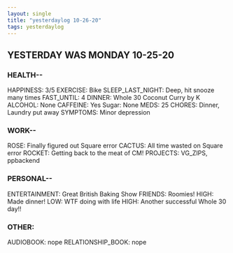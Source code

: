 ```yaml
---
layout: single
title: "yesterdaylog 10-26-20"
tags: yesterdaylog
---
```


## YESTERDAY WAS MONDAY 10-25-20

### HEALTH--

HAPPINESS: 3/5
EXERCISE: Bike
SLEEP_LAST_NIGHT: Deep, hit snooze many times
FAST_UNTIL: 4
DINNER: Whole 30 Coconut Curry by K
ALCOHOL: None
CAFFEINE: Yes
Sugar: None
MEDS: 25
CHORES: Dinner, Laundry put away
SYMPTOMS: Minor depression


### WORK--

ROSE: Finally figured out Square error
CACTUS: All time wasted on Square error
ROCKET: Getting back to the meat of CM!
PROJECTS: VG_ZIPS, ppbackend

### PERSONAL--

ENTERTAINMENT: Great British Baking Show
FRIENDS: Roomies!
HIGH: Made dinner!
LOW: WTF doing with life
HIGH: Another successful Whole 30 day!!

### OTHER:

AUDIOBOOK: nope
RELATIONSHIP_BOOK: nope
